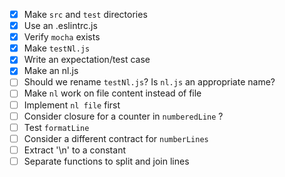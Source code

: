 - [x] Make `src` and `test` directories
- [x] Use an .eslintrc.js
- [x] Verify `mocha` exists
- [x] Make `testNl.js`
- [x] Write an expectation/test case
- [x] Make an nl.js
- [ ] Should we rename `testNl.js`? Is `nl.js` an appropriate name?
- [ ] Make `nl` work on file content instead of file
- [ ] Implement `nl file` first
- [ ] Consider closure for a counter in `numberedLine` ?
- [ ] Test `formatLine`
- [ ] Consider a different contract for `numberLines`
- [ ] Extract '\n' to a constant
- [ ] Separate functions to split and join lines
